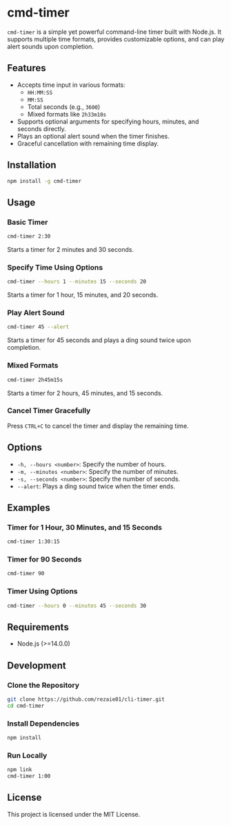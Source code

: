 # cmd-timer

`cmd-timer` is a simple yet powerful command-line timer built with Node.js. It supports multiple time formats, provides customizable options, and can play alert sounds upon completion.

## Features

- Accepts time input in various formats:
  - `HH:MM:SS`
  - `MM:SS`
  - Total seconds (e.g., `3600`)
  - Mixed formats like `2h33m10s`
- Supports optional arguments for specifying hours, minutes, and seconds directly.
- Plays an optional alert sound when the timer finishes.
- Graceful cancellation with remaining time display.

## Installation

```bash
npm install -g cmd-timer
```

## Usage

### Basic Timer

```bash
cmd-timer 2:30
```
Starts a timer for 2 minutes and 30 seconds.

### Specify Time Using Options

```bash
cmd-timer --hours 1 --minutes 15 --seconds 20
```
Starts a timer for 1 hour, 15 minutes, and 20 seconds.

### Play Alert Sound

```bash
cmd-timer 45 --alert
```
Starts a timer for 45 seconds and plays a ding sound twice upon completion.

### Mixed Formats

```bash
cmd-timer 2h45m15s
```
Starts a timer for 2 hours, 45 minutes, and 15 seconds.

### Cancel Timer Gracefully

Press `CTRL+C` to cancel the timer and display the remaining time.

## Options

- `-h, --hours <number>`: Specify the number of hours.
- `-m, --minutes <number>`: Specify the number of minutes.
- `-s, --seconds <number>`: Specify the number of seconds.
- `--alert`: Plays a ding sound twice when the timer ends.

## Examples

### Timer for 1 Hour, 30 Minutes, and 15 Seconds

```bash
cmd-timer 1:30:15
```

### Timer for 90 Seconds

```bash
cmd-timer 90
```

### Timer Using Options

```bash
cmd-timer --hours 0 --minutes 45 --seconds 30
```

## Requirements

- Node.js (>=14.0.0)

## Development

### Clone the Repository

```bash
git clone https://github.com/rezaie01/cli-timer.git
cd cmd-timer
```

### Install Dependencies

```bash
npm install
```

### Run Locally

```bash
npm link
cmd-timer 1:00
```

## License

This project is licensed under the MIT License. 
